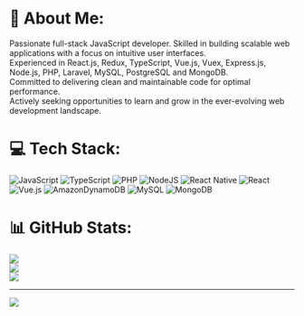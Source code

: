 # 💫 About Me:
Passionate full-stack JavaScript developer. Skilled in building scalable web applications with a focus on intuitive user interfaces.<br>Experienced in React.js, Redux, TypeScript, Vue.js, Vuex, Express.js, Node.js, PHP, Laravel, MySQL, PostgreSQL and MongoDB.<br>Committed to delivering clean and maintainable code for optimal performance. <br>Actively seeking opportunities to learn and grow in the ever-evolving web development landscape. 


# 💻 Tech Stack:
![JavaScript](https://img.shields.io/badge/javascript-%23323330.svg?style=plastic&logo=javascript&logoColor=%23F7DF1E) ![TypeScript](https://img.shields.io/badge/typescript-%23007ACC.svg?style=plastic&logo=typescript&logoColor=white) ![PHP](https://img.shields.io/badge/php-%23777BB4.svg?style=plastic&logo=php&logoColor=white) ![NodeJS](https://img.shields.io/badge/node.js-6DA55F?style=plastic&logo=node.js&logoColor=white) ![React Native](https://img.shields.io/badge/react_native-%2320232a.svg?style=plastic&logo=react&logoColor=%2361DAFB) ![React](https://img.shields.io/badge/react-%2320232a.svg?style=plastic&logo=react&logoColor=%2361DAFB) ![Vue.js](https://img.shields.io/badge/vuejs-%2335495e.svg?style=plastic&logo=vuedotjs&logoColor=%234FC08D) ![AmazonDynamoDB](https://img.shields.io/badge/Amazon%20DynamoDB-4053D6?style=plastic&logo=Amazon%20DynamoDB&logoColor=white) ![MySQL](https://img.shields.io/badge/mysql-%2300f.svg?style=plastic&logo=mysql&logoColor=white) ![MongoDB](https://img.shields.io/badge/MongoDB-%234ea94b.svg?style=plastic&logo=mongodb&logoColor=white)
# 📊 GitHub Stats:
![](https://github-readme-stats.vercel.app/api?username=matthew-zeng&theme=dark&hide_border=false&include_all_commits=false&count_private=false)<br/>
![](https://github-readme-streak-stats.herokuapp.com/?user=matthew-zeng&theme=dark&hide_border=false)<br/>
![](https://github-readme-stats.vercel.app/api/top-langs/?username=matthew-zeng&theme=dark&hide_border=false&include_all_commits=false&count_private=false&layout=compact)

---
[![](https://visitcount.itsvg.in/api?id=matthew-zeng&icon=0&color=0)](https://visitcount.itsvg.in)

<!-- Proudly created with GPRM ( https://gprm.itsvg.in ) -->
